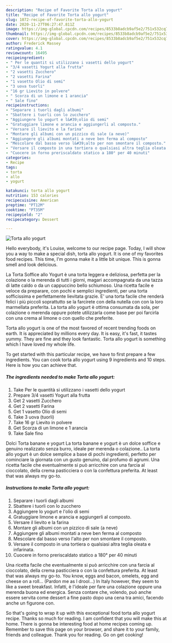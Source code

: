 ```yaml
---
description: "Recipe of Favorite Torta allo yogurt"
title: "Recipe of Favorite Torta allo yogurt"
slug: 1072-recipe-of-favorite-torta-allo-yogurt
date: 2020-11-27T06:27:47.811Z
image: https://img-global.cpcdn.com/recipes/8533b8adcb9af5e2/751x532cq70/torta-allo-yogurt-recipe-main-photo.jpg
thumbnail: https://img-global.cpcdn.com/recipes/8533b8adcb9af5e2/751x532cq70/torta-allo-yogurt-recipe-main-photo.jpg
cover: https://img-global.cpcdn.com/recipes/8533b8adcb9af5e2/751x532cq70/torta-allo-yogurt-recipe-main-photo.jpg
author: Frederick Massey
ratingvalue: 4.1
reviewcount: 16495
recipeingredient:
- " Per le quantit si utilizzano i vasetti dello yogurt"
- "3/4 vasetti Yogurt alla frutta"
- "2 vasetti Zucchero"
- "2 vasetti Farina"
- "1 vasetto Olio di semi"
- "3 uova tuorli"
- "16 gr Lievito in polvere"
- " Scorza di un limone e 1 arancia"
- " Sale fino"
recipeinstructions:
- "Separare i tuorli dagli albumi"
- "Sbattere i tuorli con lo zucchero"
- "Aggiungere lo yogurt e l&#39;olio di semi"
- "Gratuggiare limone e arancia e aggiungerli al composto."
- "Versare il lievito e la farina"
- "Montare gli albumi con un pizzico di sale (a neve)"
- "Aggiungere gli albumi montati a neve ben ferma al composto"
- "Mescolare dal basso verso l&#39;alto per non smontare il composto."
- "Versare il composto in una tortiera o qualsiasi altra teglia oleata e infarinata."
- "Cuocere in forno preriscaldato statico a 180° per 40 minuti"
categories:
- Recipe
tags:
- torta
- allo
- yogurt

katakunci: torta allo yogurt 
nutrition: 153 calories
recipecuisine: American
preptime: "PT12M"
cooktime: "PT35M"
recipeyield: "2"
recipecategory: Dessert

---
```



![Torta allo yogurt](https://img-global.cpcdn.com/recipes/8533b8adcb9af5e2/751x532cq70/torta-allo-yogurt-recipe-main-photo.jpg)

Hello everybody, it's Louise, welcome to our recipe page. Today, I will show you a way to make a special dish, torta allo yogurt. It is one of my favorites food recipes. This time, I'm gonna make it a little bit unique. This is gonna smell and look delicious.

La Torta Soffice allo Yogurt è una torta leggera e deliziosa, perfetta per la colazione o la merenda di tutti i giorni, magari accompagnata da una tazza di latte caldo o da un cappuccino bello schiumoso. Una ricetta facile e veloce da preparare, con pochi e semplici ingredienti, per una torta sofficissima e perfettamente lievitata grazie. E&#39; una torta facile che renderà felici i più piccoli soprattutto se la farcirete con della nutella con con la loro marmellata preferita. La torta allo yogurt è ottima consumata da sola, per colazione o merenda oppure potete utilizzarla come base per poi farcirla con una crema al limone o con quello che preferite.

Torta allo yogurt is one of the most favored of recent trending foods on earth. It is appreciated by millions every day. It is easy, it's fast, it tastes yummy. They are fine and they look fantastic. Torta allo yogurt is something which I have loved my whole life.


To get started with this particular recipe, we have to first prepare a few ingredients. You can cook torta allo yogurt using 9 ingredients and 10 steps. Here is how you can achieve that.

<!--inarticleads1-->

##### The ingredients needed to make Torta allo yogurt:

1. Take  Per le quantità si utilizzano i vasetti dello yogurt
1. Prepare 3/4 vasetti Yogurt alla frutta
1. Get 2 vasetti Zucchero
1. Get 2 vasetti Farina
1. Get 1 vasetto Olio di semi
1. Take 3 uova (tuorli)
1. Take 16 gr Lievito in polvere
1. Get  Scorza di un limone e 1 arancia
1. Take  Sale fino


Dolci Torta banane e yogurt La torta banane e yogurt è un dolce soffice e genuino realizzato senza burro, ideale per merenda o colazione.. La torta allo yogurt è un dolce semplice a base di pochi ingredienti, perfetto per cominciare la giornata con un gusto genuino, dal profumo di agrumi. Una ricetta facile che eventualmente si può arricchire con una farcia al cioccolato, della crema pasticciera o con la confettura preferita. At least that was always my go-to. 

<!--inarticleads2-->

##### Instructions to make Torta allo yogurt:

1. Separare i tuorli dagli albumi
1. Sbattere i tuorli con lo zucchero
1. Aggiungere lo yogurt e l&#39;olio di semi
1. Gratuggiare limone e arancia e aggiungerli al composto.
1. Versare il lievito e la farina
1. Montare gli albumi con un pizzico di sale (a neve)
1. Aggiungere gli albumi montati a neve ben ferma al composto
1. Mescolare dal basso verso l&#39;alto per non smontare il composto.
1. Versare il composto in una tortiera o qualsiasi altra teglia oleata e infarinata.
1. Cuocere in forno preriscaldato statico a 180° per 40 minuti


Una ricetta facile che eventualmente si può arricchire con una farcia al cioccolato, della crema pasticciera o con la confettura preferita. At least that was always my go-to. You know, eggs and bacon, omelets, egg and cheese on a roll… (Pardon me as I drool…) In Italy however, they seem to like a sweet breakfast. Infatti, è l&#39;ideale per fare una colazione oppure una merenda buona ed energica. Senza contare che, volendo, può anche essere servita come dessert a fine pasto dopo una cena tra amici, facendo anche un figurone con. 

So that's going to wrap it up with this exceptional food torta allo yogurt recipe. Thanks so much for reading. I am confident that you will make this at home. There is gonna be interesting food at home recipes coming up. Remember to save this page on your browser, and share it to your family, friends and colleague. Thank you for reading. Go on get cooking!
